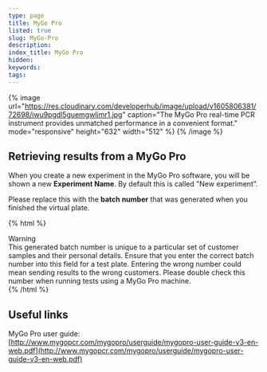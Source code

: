 ```yaml
---
type: page
title: MyGo Pro
listed: true
slug: MyGo-Pro
description: 
index_title: MyGo Pro
hidden: 
keywords: 
tags: 
---
```


{% image url="https://res.cloudinary.com/developerhub/image/upload/v1605806381/72698/iwu9pgdl5guemgwljmr1.jpg" caption="The MyGo Pro real-time PCR instrument provides unmatched performance in a convenient format." mode="responsive" height="632" width="512" %}
{% /image %}

## Retrieving results from a MyGo Pro

When you create a new experiment in the MyGo Pro software, you will be shown a new **Experiment Name**. By default this is called "New experiment".

Please replace this with the **batch number** that was generated when you finished the virtual plate.

{% html %}
<div class="alert-BYS">
   <div class="alert-title" id="BYS">
      Warning
   </div>
   <div class="alert-text" >
      This generated batch number is unique to a particular set of customer samples and their personal details. Ensure that you enter the correct batch number into this field for a test plate. Entering the wrong number could mean sending results to the wrong customers. Please double check this number when running tests using a MyGo Pro machine. 
   </div>
   
</div>
{% /html %}

## Useful links

MyGo Pro user guide:
[http://www.mygopcr.com/mygopro/userguide/mygopro-user-guide-v3-en-web.pdf](http://www.mygopcr.com/mygopro/userguide/mygopro-user-guide-v3-en-web.pdf)
